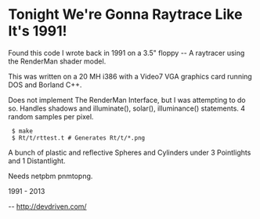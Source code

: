 
Tonight We're Gonna Raytrace Like It's 1991!
============================================

Found this code I wrote back in 1991 on a 3.5" floppy -- A raytracer using the RenderMan shader model.

This was written on a 20 MH i386 with a Video7 VGA graphics card running DOS and Borland C++.

Does not implement The RenderMan Interface, but I was attempting to do so.
Handles shadows and illuminate(), solar(), illuminance() statements. 
4 random samples per pixel.

     $ make
     $ Rt/t/rttest.t # Generates Rt/t/*.png

A bunch of plastic and reflective Spheres and Cylinders under 3 Pointlights and 1 Distantlight.

Needs netpbm pnmtopng.

1991 - 2013

-- http://devdriven.com/

